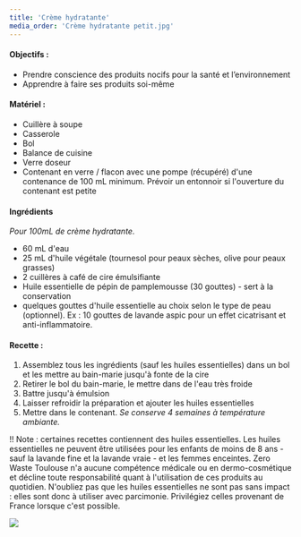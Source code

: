 ```yaml
---
title: 'Crème hydratante'
media_order: 'Crème hydratante petit.jpg'
---
```


#### Objectifs :
* Prendre conscience des produits nocifs pour la santé et l’environnement
* Apprendre à faire ses produits soi-même

#### Matériel :
* Cuillère à soupe
* Casserole
* Bol
* Balance de cuisine
* Verre doseur
* Contenant en verre / flacon avec une pompe (récupéré) d'une contenance de 100 mL minimum. Prévoir un entonnoir si l'ouverture du contenant est petite

#### Ingrédients
_Pour 100mL de crème hydratante._
* 60 mL d'eau
* 25 mL d'huile végétale (tournesol pour peaux sèches, olive pour peaux grasses)
* 2 cuillères à café de cire émulsifiante
* Huile essentielle de pépin de pamplemousse (30 gouttes) - sert à la conservation
* quelques gouttes d'huile essentielle au choix selon le type de peau (optionnel). Ex : 10 gouttes de lavande aspic pour un effet cicatrisant et anti-inflammatoire.

#### Recette :

1. Assemblez tous les ingrédients (sauf les huiles essentielles) dans un bol et les mettre au bain-marie jusqu'à fonte de la cire
2. Retirer le bol du bain-marie, le mettre dans de l'eau très froide
3. Battre jusqu'à émulsion
4. Laisser refroidir la préparation et ajouter les huiles essentielles
5. Mettre dans le contenant. 
_Se conserve 4 semaines à température ambiante._

!! Note : certaines recettes contiennent des huiles essentielles. Les huiles essentielles ne peuvent être utilisées pour les enfants de moins de 8 ans - sauf la lavande fine et la lavande vraie - et les femmes enceintes. Zero Waste Toulouse n'a aucune compétence médicale ou en dermo-cosmétique et décline toute responsabilité quant à l'utilisation de ces produits au quotidien. N'oubliez pas que les huiles essentielles ne sont pas sans impact : elles sont donc à utiliser avec parcimonie. Privilégiez celles provenant de France lorsque c'est possible.

![](Cre%CC%80me%20hydratante%20petit.jpg)